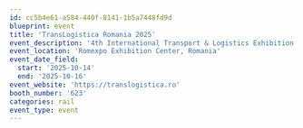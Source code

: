 ```yaml
---
id: cc5b4e61-a584-440f-8141-1b5a7448fd9d
blueprint: event
title: 'TransLogistica Romania 2025'
event_description: '4th International Transport & Logistics Exhibition'
event_location: 'Romexpo Exhibition Center, Romania'
event_date_field:
  start: '2025-10-14'
  end: '2025-10-16'
event_website: 'https://translogistica.ro'
booth_number: '623'
categories: rail
event_type: event
---
```

